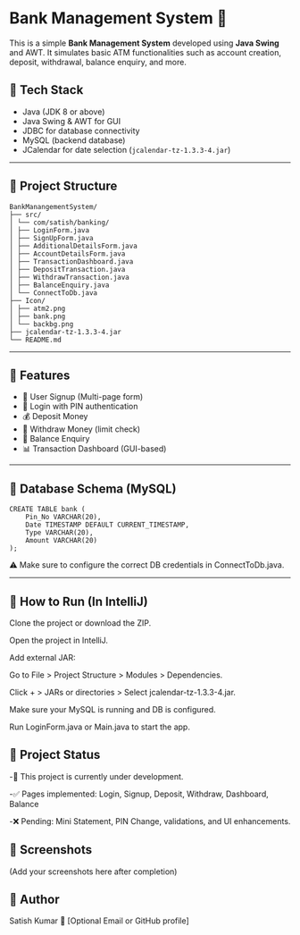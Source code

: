 # Bank Management System 🏦

This is a simple **Bank Management System** developed using **Java Swing** and AWT. It simulates basic ATM functionalities such as account creation, deposit, withdrawal, balance enquiry, and more.

## 🔧 Tech Stack

- Java (JDK 8 or above)
- Java Swing & AWT for GUI
- JDBC for database connectivity
- MySQL (backend database)
- JCalendar for date selection (`jcalendar-tz-1.3.3-4.jar`)

---

## 📁 Project Structure
```
BankManangementSystem/
├── src/
│ └── com/satish/banking/
│ ├── LoginForm.java
│ ├── SignUpForm.java
│ ├── AdditionalDetailsForm.java
│ ├── AccountDetailsForm.java
│ ├── TransactionDashboard.java
│ ├── DepositTransaction.java
│ ├── WithdrawTransaction.java
│ ├── BalanceEnquiry.java
│ └── ConnectToDb.java
├── Icon/
│ ├── atm2.png
│ ├── bank.png
│ └── backbg.png
├── jcalendar-tz-1.3.3-4.jar
└── README.md
```


---

## 🧾 Features

- 📝 User Signup (Multi-page form)
- 🔐 Login with PIN authentication
- 💰 Deposit Money
- 🏧 Withdraw Money (limit check)
- 📄 Balance Enquiry
- 📊 Transaction Dashboard (GUI-based)

---

## 💽 Database Schema (MySQL)

```
CREATE TABLE bank (
    Pin_No VARCHAR(20),
    Date TIMESTAMP DEFAULT CURRENT_TIMESTAMP,
    Type VARCHAR(20),
    Amount VARCHAR(20)
);
```
⚠️ Make sure to configure the correct DB credentials in ConnectToDb.java.

---

## 🔌 How to Run (In IntelliJ)
 Clone the project or download the ZIP.

 Open the project in IntelliJ.

 Add external JAR:

 Go to File > Project Structure > Modules > Dependencies.

 Click + > JARs or directories > Select jcalendar-tz-1.3.3-4.jar.

 Make sure your MySQL is running and DB is configured.

 Run LoginForm.java or Main.java to start the app.

## 🚧 Project Status
 -🔧 This project is currently under development.
 
 -✅ Pages implemented: Login, Signup, Deposit, Withdraw, Dashboard, Balance

 -❌ Pending: Mini Statement, PIN Change, validations, and UI enhancements.

## 📸 Screenshots
(Add your screenshots here after completion)

## 👤 Author
 Satish Kumar
 📧 [Optional Email or GitHub profile]



















